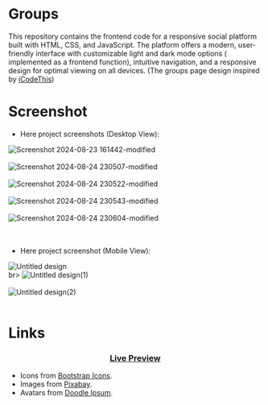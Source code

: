 # Groups
This repository contains the frontend code for a responsive social platform built with HTML, CSS, and JavaScript. The platform offers a modern, user-friendly interface with customizable light and dark mode options ( implemented as a frontend function), intuitive navigation, and a responsive design for optimal viewing on all devices.
(The groups page design inspired by [iCodeThis](https://icodethis.com/))<br>

# Screenshot

- Here project screenshots (Desktop View):

![Screenshot 2024-08-23 161442-modified](https://github.com/user-attachments/assets/2b826a47-def1-474c-ae9c-e2a176df80db)<br><br>
![Screenshot 2024-08-24 230507-modified](https://github.com/user-attachments/assets/082e3d17-2eb8-48ce-8646-a89aa0795ac6)<br><br>
![Screenshot 2024-08-24 230522-modified](https://github.com/user-attachments/assets/b551a068-66d0-480c-9b93-55a7c49f4f23)<br><br>
![Screenshot 2024-08-24 230543-modified](https://github.com/user-attachments/assets/19dd9fdb-f1e9-4827-b60e-3c69e5fffdc3)<br><br>
![Screenshot 2024-08-24 230604-modified](https://github.com/user-attachments/assets/d0894f57-b439-49b7-8cd9-63247c03e265)
<br><br><br>

- Here project screenshot (Mobile View):

![Untitled design](https://github.com/user-attachments/assets/db4ad5b3-60b6-4127-9429-6787c9009d9b)<br>br>
![Untitled design(1)](https://github.com/user-attachments/assets/edc3e243-a537-4fc6-99c2-1a6fc37e25da)<br><br>
![Untitled design(2)](https://github.com/user-attachments/assets/7a43fa55-b5b9-4ad9-a15d-c216bb154bab)<br><br>

# Links

<div align="center">
	<h3><a href="https://yousef-awaad.github.io/Groups/">Live Preview</a></h3>
</div>

- Icons from [Bootstrap Icons](https://icons.getbootstrap.com/).
- Images from [Pixabay](https://icons.getbootstrap.com/).
- Avatars from [Doodle Ipsum](https://doodleipsum.com/).

